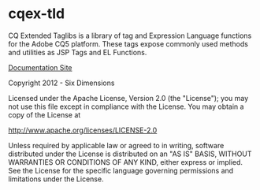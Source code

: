 cqex-tld
========

CQ Extended Taglibs is a library of tag and Expression Language functions for the Adobe CQ5 platform. These tags expose commonly used methods and utilities as JSP Tags and EL Functions.

[Documentation Site](http://sixdimensions.github.com/cqex-tld)

Copyright 2012 - Six Dimensions
 
Licensed under the Apache License, Version 2.0 (the "License"); you may not use this file except in compliance with the License.  You may obtain a copy of the License at

http://www.apache.org/licenses/LICENSE-2.0

Unless required by applicable law or agreed to in writing, software distributed under the License is distributed on an "AS IS" BASIS, WITHOUT WARRANTIES OR CONDITIONS OF ANY KIND, either express or implied.  See the License for the specific language governing permissions and limitations under the License.
